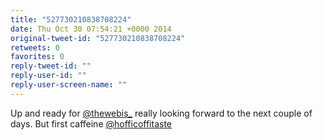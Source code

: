```yaml
---
title: "527730210838708224"
date: Thu Oct 30 07:54:21 +0000 2014
original-tweet-id: "527730210838708224"
retweets: 0
favorites: 0
reply-tweet-id: ""
reply-user-id: ""
reply-user-screen-name: ""
---
```

Up and ready for <a href="https://twitter.com/thewebis_">@thewebis_</a> really looking forward to the next couple of days. But first caffeine <a href="https://twitter.com/hofficoffitaste">@hofficoffitaste</a>
